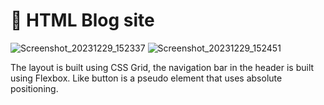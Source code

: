# 📘 HTML Blog site

![Screenshot_20231229_152337](https://github.com/Edveika/Udemy-HTML-CSS/assets/113787144/d89f498c-bfaf-4110-8218-1eb93a6a070f)
![Screenshot_20231229_152451](https://github.com/Edveika/Udemy-HTML-CSS/assets/113787144/91d23eb7-24f9-421b-a111-7f44045c2dcb)

The layout is built using CSS Grid, the navigation bar in the header is built using Flexbox. Like button is a pseudo element that uses absolute positioning.
